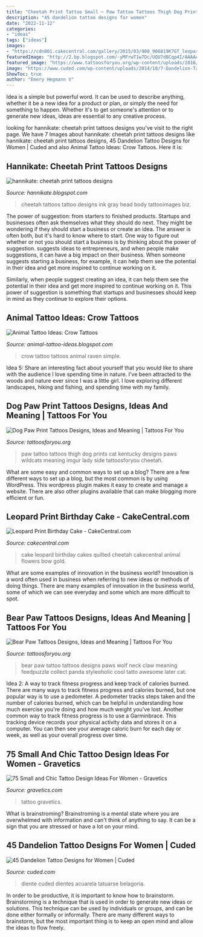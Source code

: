```yaml
---
title: "Cheetah Print Tattoo Small ~ Paw Tattoo Tattoos Thigh Dog Prints Cat Kentucky Designs Paws Wildcats Meaning Imgur Lady Side Tattoosforyou Cheetah"
description: "45 dandelion tattoo designs for women"
date: "2022-11-12"
categories:
- "ideas"
tags: ["ideas"]
images:
- "https://cdn001.cakecentral.com/gallery/2015/03/900_906819K7GT_leopard-print-birthday-cake.jpg"
featuredImage: "http://2.bp.blogspot.com/-yMFrwT1w7Dc/UQU7dBCqp4I/AAAAAAAABz8/6L8id6trkMw/s1600/crow_tattoo_19.jpg"
featured_image: "https://www.tattoosforyou.org/wp-content/uploads/2016/03/Bear-Paws-Tattoos.jpg"
image: "https://www.cuded.com/wp-content/uploads/2014/10/7-Dandelion-Tattoos.jpg"
ShowToc: true
author: "Emery Hegmann V"
---
```



Idea is a simple but powerful word. It can be used to describe anything, whether it be a new idea for a product or plan, or simply the need for something to happen. Whether it's to get someone's attention or to generate new ideas, ideas are essential to any creative process.

	

		
looking for hannikate: cheetah print tattoos designs you've visit to the right page. We have 7 Images about hannikate: cheetah print tattoos designs like hannikate: cheetah print tattoos designs, 45 Dandelion Tattoo Designs for Women | Cuded and also Animal Tattoo Ideas: Crow Tattoos. Here it is:
		
    
## Hannikate: Cheetah Print Tattoos Designs

<img loading=lazy src="http://2.bp.blogspot.com/-EmBlupKDQQA/TyS-2T1BrLI/AAAAAAAABAY/MG_4fMfqmv0/s1600/cheetah-tattoos-for-girls.jpg" onerror="this.onerror=null;this.src='https://tse4.mm.bing.net/th?id=OIP.ptu3qRPoG78zUtZ1TvgeBAHaJ3&amp;pid=15.1';" alt="hannikate: cheetah print tattoos designs">

_Source: hannikate.blogspot.com_

>cheetah tattoos tattoo designs ink gray head body tattooimages biz. 

	

The power of suggestion: from starters to finished products.
Startups and businesses often ask themselves what they should do next. They might be wondering if they should start a business or create an idea. The answer is often both, but it's hard to know where to start. One way to figure out whether or not you should start a business is by thinking about the power of suggestion. 
 suggests ideas to entrepreneurs, and when people make suggestions, it can have a big impact on their business. When someone suggests starting a business, for example, it can help them see the potential in their idea and get more inspired to continue working on it. 

Similarly, when people suggest creating an idea, it can help them see the potential in their idea and get more inspired to continue working on it. This power of suggestion is something that startups and businesses should keep in mind as they continue to explore their options.

    
## Animal Tattoo Ideas: Crow Tattoos

<img loading=lazy src="http://2.bp.blogspot.com/-yMFrwT1w7Dc/UQU7dBCqp4I/AAAAAAAABz8/6L8id6trkMw/s1600/crow_tattoo_19.jpg" onerror="this.onerror=null;this.src='https://tse4.mm.bing.net/th?id=OIP.z2Gc7UEi35jIHNvgg3932gAAAA&amp;pid=15.1';" alt="Animal Tattoo Ideas: Crow Tattoos">

_Source: animal-tattoo-ideas.blogspot.com_

>crow tattoo tattoos animal raven simple. 

	

Idea 5: Share an interesting fact about yourself that you would like to share with the audience
I love spending time in nature. I've been attracted to the woods and nature ever since I was a little girl. I love exploring different landscapes, hiking and fishing, and spending time with my family.

    
## Dog Paw Print Tattoos Designs, Ideas And Meaning | Tattoos For You

<img loading=lazy src="https://www.tattoosforyou.org/wp-content/uploads/2016/03/Dog-Paw-Print-Tattoo-on-Thigh.jpg" onerror="this.onerror=null;this.src='https://tse3.mm.bing.net/th?id=OIP.pyaLJnVZQvVKFyPeilAN_QHaJ3&amp;pid=15.1';" alt="Dog Paw Print Tattoos Designs, Ideas and Meaning | Tattoos For You">

_Source: tattoosforyou.org_

>paw tattoo tattoos thigh dog prints cat kentucky designs paws wildcats meaning imgur lady side tattoosforyou cheetah. 

	

What are some easy and common ways to set up a blog?
There are a few different ways to set up a blog, but the most common is by using WordPress. This wordpress plugin makes it easy to create and manage a website. There are also other plugins available that can make blogging more efficient or fun.

    
## Leopard Print Birthday Cake - CakeCentral.com

<img loading=lazy src="https://cdn001.cakecentral.com/gallery/2015/03/900_906819K7GT_leopard-print-birthday-cake.jpg" onerror="this.onerror=null;this.src='https://tse4.mm.bing.net/th?id=OIP.6aLeLADr5mCUakz33D8RpwHaHb&amp;pid=15.1';" alt="Leopard Print Birthday Cake - CakeCentral.com">

_Source: cakecentral.com_

>cake leopard birthday cakes quilted cheetah cakecentral animal flowers bow gold. 

	

What are some examples of innovation in the business world?
Innovation is a word often used in business when referring to new ideas or methods of doing things. There are many examples of innovation in the business world, some of which we can see everyday and some which are more difficult to spot.

    
## Bear Paw Tattoos Designs, Ideas And Meaning | Tattoos For You

<img loading=lazy src="https://www.tattoosforyou.org/wp-content/uploads/2016/03/Bear-Paws-Tattoos.jpg" onerror="this.onerror=null;this.src='https://tse4.mm.bing.net/th?id=OIP.whtA0lOgdjt_HswTYSLoMQHaJ7&amp;pid=15.1';" alt="Bear Paw Tattoos Designs, Ideas and Meaning | Tattoos For You">

_Source: tattoosforyou.org_

>bear paw tattoo tattoos designs paws wolf neck claw meaning feedpuzzle collect panda styleoholic cool tatto awesome later cat. 

	

Idea 2: A way to track fitness progress and keep track of calories burned.
There are many ways to track fitness progress and calories burned, but one popular way is to use a pedometer. A pedometer tracks steps taken and the number of calories burned, which can be helpful in understanding how much exercise you're doing and how much weight you've lost. Another common way to track fitness progress is to use a Garminbrace. This tracking device records your physical activity data and stores it on a computer. You can then see your average caloric burn for each day or week, as well as your overall progress over time.

    
## 75 Small And Chic Tattoo Design Ideas For Women - Gravetics

<img loading=lazy src="http://www.gravetics.com/wp-content/uploads/2016/11/Small-Tattoo-Ideas49.jpg" onerror="this.onerror=null;this.src='https://tse1.mm.bing.net/th?id=OIP.IbhANpBSc9WlUFCnd2heAwHaLH&amp;pid=15.1';" alt="75 Small and Chic Tattoo Design Ideas For Women - Gravetics">

_Source: gravetics.com_

>tattoo gravetics. 

	

What is brainstroming? Brainstroming is a mental state where you are overwhelmed with information and can't think of anything to say. It can be a sign that you are stressed or have a lot on your mind.

    
## 45 Dandelion Tattoo Designs For Women | Cuded

<img loading=lazy src="https://www.cuded.com/wp-content/uploads/2014/10/7-Dandelion-Tattoos.jpg" onerror="this.onerror=null;this.src='https://tse4.mm.bing.net/th?id=OIP.vffxgYKNJvf-JAeBPK5eaQHaJ4&amp;pid=15.1';" alt="45 Dandelion Tattoo Designs for Women | Cuded">

_Source: cuded.com_

>diente cuded dientes acuarela tatuarse belagoria. 

	

In order to be productive, it is important to know how to brainstorm. Brainstorming is a technique that is used in order to generate new ideas or solutions. This technique can be used by individuals or groups, and can be done either formally or informally. There are many different ways to brainstorm, but the most important thing is to keep an open mind and allow the ideas to flow freely.

